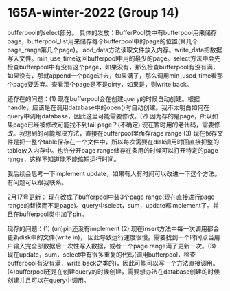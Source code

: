 # 165A-winter-2022 (Group 14)
bufferpool的select部分。
具体的发放：BufferPool类中有bufferpool用来储存page，bufferpool_list用来储存每个bufferpool中的page的位置(第几个page_range第几个page)。laod_data方法读取文件放入内存。write_data把数据写入文件。min_use_time返回bufferpool中用的最少的page。select方法中会先检查bufferpool中有没有这个page，如果没有，那么检查bufferpool有没有满，如果没有，那就append一个page进去，如果满了，那么调用min_used_time看那个page要丢弃。查看那个page是不是dirty，如果是，则write back。

还存在的问题：(1) 现在bufferpool会在创建query的时候自动创建。根据handle，应该是在调用database中的open()时自动创建。我不太明白如何在query中调用database，因此这里可能需要修改。(2) 因为存的是page，所以如果page已经被修改可能找不到tail page？(不确定) 现在暂时用的老代码，需要修改。我想到的可能解决方法，直接在bufferpool里面存rage range (3) 现在保存文件是把一整个table保存在一个文件中，所以每次需要在disk调用时回直接把整的table放入内存中。也许分开page range储存在条用的时候可以打开特定的page range，这样不知道能不能缩短运行时间。

我后续会思考一下implement update，如果有人有时间可以改进一下这个方法。有问题可以跟我联系。

2月17号更新：
现在改成了bufferpool中装3个page range(现在直接进行page range的替换而不是page)。query中select，sum，update都implement了。并且在bufferpool类中加了pin。

现存的问题：(1) (un)pin还没有implement (2) 现在insert方法中每一次调用都会更新disk中的文件(write in)， 因此导致运行速度很慢。需要找到一个时间点当用户输入完全部数据后一次性写入数据，或者一个page range满了更新一次。(3) 现在update，sum，select中有很多重复的代码(调用bufferpool，检查bufferpool有没有满，write back之类的)，因此可能可以写一个方法直接调用。(4)bufferpool还是在创建query的时候创建，需要想办法在database创建的时候创建并且可以在query中调用。
